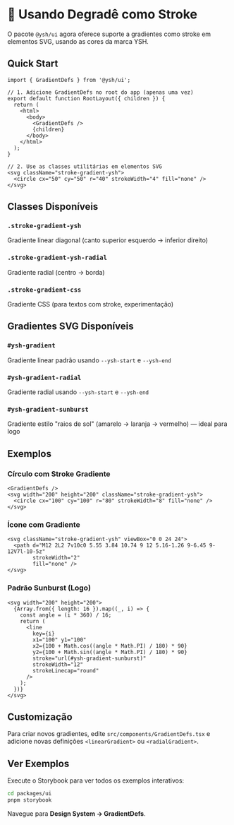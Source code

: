# 🎨 Usando Degradê como Stroke

O pacote `@ysh/ui` agora oferece suporte a gradientes como stroke em elementos SVG, usando as cores da marca YSH.

## Quick Start

```tsx
import { GradientDefs } from '@ysh/ui';

// 1. Adicione GradientDefs no root do app (apenas uma vez)
export default function RootLayout({ children }) {
  return (
    <html>
      <body>
        <GradientDefs />
        {children}
      </body>
    </html>
  );
}

// 2. Use as classes utilitárias em elementos SVG
<svg className="stroke-gradient-ysh">
  <circle cx="50" cy="50" r="40" strokeWidth="4" fill="none" />
</svg>
```

## Classes Disponíveis

### `.stroke-gradient-ysh`

Gradiente linear diagonal (canto superior esquerdo → inferior direito)

### `.stroke-gradient-ysh-radial`

Gradiente radial (centro → borda)

### `.stroke-gradient-css`

Gradiente CSS (para textos com stroke, experimentação)

## Gradientes SVG Disponíveis

### `#ysh-gradient`

Gradiente linear padrão usando `--ysh-start` e `--ysh-end`

### `#ysh-gradient-radial`

Gradiente radial usando `--ysh-start` e `--ysh-end`

### `#ysh-gradient-sunburst`

Gradiente estilo "raios de sol" (amarelo → laranja → vermelho) — ideal para logo

## Exemplos

### Círculo com Stroke Gradiente

```tsx
<GradientDefs />
<svg width="200" height="200" className="stroke-gradient-ysh">
  <circle cx="100" cy="100" r="80" strokeWidth="8" fill="none" />
</svg>
```

### Ícone com Gradiente

```tsx
<svg className="stroke-gradient-ysh" viewBox="0 0 24 24">
  <path d="M12 2L2 7v10c0 5.55 3.84 10.74 9 12 5.16-1.26 9-6.45 9-12V7l-10-5z" 
        strokeWidth="2" 
        fill="none" />
</svg>
```

### Padrão Sunburst (Logo)

```tsx
<svg width="200" height="200">
  {Array.from({ length: 16 }).map((_, i) => {
    const angle = (i * 360) / 16;
    return (
      <line
        key={i}
        x1="100" y1="100"
        x2={100 + Math.cos((angle * Math.PI) / 180) * 90}
        y2={100 + Math.sin((angle * Math.PI) / 180) * 90}
        stroke="url(#ysh-gradient-sunburst)"
        strokeWidth="12"
        strokeLinecap="round"
      />
    );
  })}
</svg>
```

## Customização

Para criar novos gradientes, edite `src/components/GradientDefs.tsx` e adicione novas definições `<linearGradient>` ou `<radialGradient>`.

## Ver Exemplos

Execute o Storybook para ver todos os exemplos interativos:

```bash
cd packages/ui
pnpm storybook
```

Navegue para **Design System → GradientDefs**.
